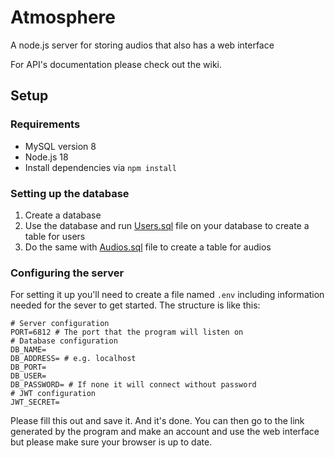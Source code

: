 # Atmosphere
A node.js server for storing audios that also has a web interface

For API's documentation please check out the wiki.

## Setup
### Requirements
- MySQL version 8
- Node.js 18
- Install dependencies via `npm install`
### Setting up the database
1. Create a database
2. Use the database and run [Users.sql](/setup/DB/Users.sql) file on your database to create a table for users
3. Do the same with [Audios.sql](/setup/DB/Audios.sql) file to create a table for audios
### Configuring the server
For setting it up you'll need to create a file named `.env` including information needed for the sever to get started.
The structure is like this:
```env
# Server configuration
PORT=6812 # The port that the program will listen on
# Database configuration
DB_NAME=
DB_ADDRESS= # e.g. localhost
DB_PORT=
DB_USER=
DB_PASSWORD= # If none it will connect without password
# JWT configuration
JWT_SECRET=
```
Please fill this out and save it.
And it's done. You can then go to the link generated by the program and make an account and use the web interface but please make sure your browser is up to date.